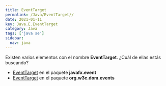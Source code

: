 ```yaml
---
title: EventTarget
permalink: /Java/EventTarget//
date: 2021-01-11
key: Java.E.EventTarget
category: Java
tags: ['java se']
sidebar: 
  nav: java
---
```


Existen varios elementos con el nombre **EventTarget**. ¿Cuál de ellas estás buscando?
<ul>
<li><a href="/Java/EventTarget-javafx-event/">EventTarget</a> en el paquete <strong>javafx.event</strong></li>
<li><a href="/Java/EventTarget-org-w3c-dom-events/">EventTarget</a> en el paquete <strong>org.w3c.dom.events</strong></li>
<ul>
